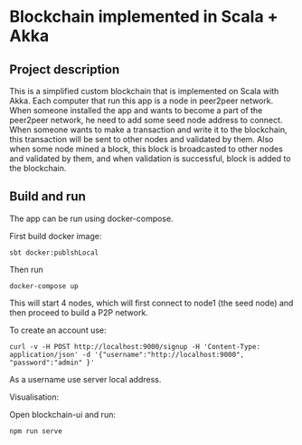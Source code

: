 # Blockchain implemented in Scala + Akka


Project description
-------------------
This is a simplified custom blockchain that is implemented on Scala with Akka. Each computer that run this app is a node in 
peer2peer network. When someone installed the app and wants to become a part of the peer2peer network, he need to add some seed node address to
connect. When someone wants to make a transaction and write it to the blockchain, this transaction will be sent to other nodes and validated by them.
Also when some node mined a block, this block is broadcasted to other nodes and validated by them, and when validation is successful, block is added 
to the blockchain.



Build and run
-------------


The app can be run using docker-compose.

First build docker image:

    sbt docker:publshLocal


Then run

    docker-compose up

This will start 4 nodes, which will first connect to node1 (the seed node) and then proceed to build a P2P network.

To create an account use:

    curl -v -H POST http://localhost:9000/signup -H 'Content-Type: application/json' -d '{"username":"http://localhost:9000", "password":"admin" }'
    
As a username use server local address.

Visualisation:

Open  blockchain-ui and run:

    npm run serve
    
  
  

   


    
    
    

